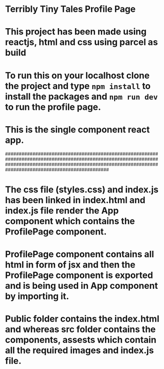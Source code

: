 # Terribly Tiny Tales Profile Page 

# This project has been made using reactjs, html and css using parcel as build

# To run this on your localhost clone the project and type `npm install` to install the packages and `npm run dev` to run the profile page.

# This is the single component react app.
##############################################################################################################################################################################################################

# The css file (styles.css) and index.js has been linked in index.html and index.js file render the App component which contains the ProfilePage component.

# ProfilePage component contains all html in form of jsx and then the ProfilePage component is exported and is being used in App component by importing it.

# Public folder contains the index.html and whereas src folder contains the components, assests which contain all the required images and index.js file.

